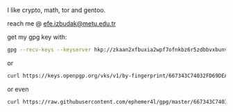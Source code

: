 I like crypto, math, tor and gentoo.

reach me @ efe.izbudak@metu.edu.tr

get my gpg key with:
```bash
gpg --recv-keys --keyserver hkp://zkaan2xfbuxia2wpf7ofnkbz6r5zdbbvxbunvp5g2iebopbfc4iqmbad.onion 0x421F2CB6463B4943
```
or
```bash
curl https://keys.openpgp.org/vks/v1/by-fingerprint/667343C74032FD69DEAF1FED421F2CB6463B4943 | gpg --import
```
or even
```bash
curl https://raw.githubusercontent.com/ephemer4l/gpg/master/667343C74032FD69DEAF1FED421F2CB6463B4943 | gpg --import
```

